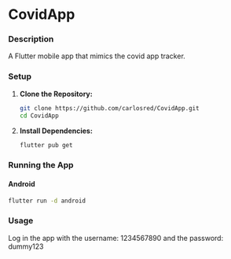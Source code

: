 # CovidApp

### Description

A Flutter mobile app that mimics the covid app tracker. 



### Setup

1. **Clone the Repository:**

    ```bash
    git clone https://github.com/carlosred/CovidApp.git
    cd CovidApp
    ```

2. **Install Dependencies:**

    ```bash
    flutter pub get
    ```

### Running the App

#### Android

```bash
flutter run -d android
```


### Usage

Log in the app with the username: 1234567890 and the password: dummy123

